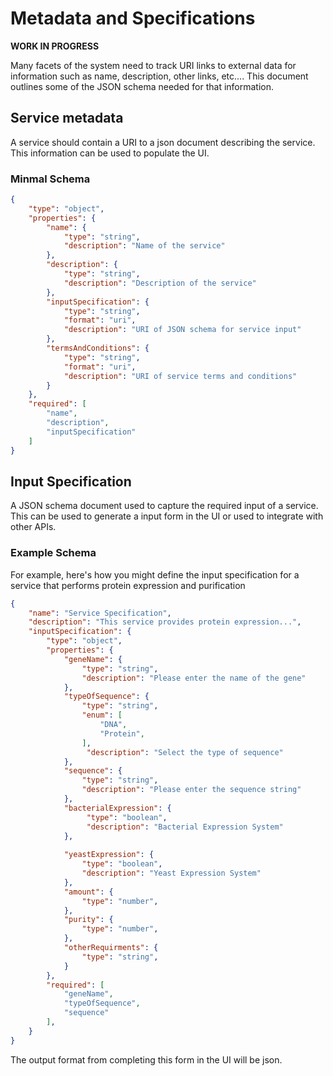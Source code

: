 # Metadata and Specifications

**WORK IN PROGRESS**

Many facets of the system need to track URI links to external data for information such as name, description, other links, etc.... This document outlines some of the JSON schema needed for that information.

## Service metadata
A service should contain a URI to a json document describing the service.  This information can be used to populate the UI.

### Minmal Schema
```json
{
    "type": "object",
    "properties": {
        "name": {
            "type": "string",
            "description": "Name of the service"
        },
        "description": {
            "type": "string",
            "description": "Description of the service"
        },
        "inputSpecification": {
            "type": "string",
            "format": "uri",
            "description": "URI of JSON schema for service input"
        },
        "termsAndConditions": {
            "type": "string",
            "format": "uri",
            "description": "URI of service terms and conditions"
        }
    },
    "required": [
        "name",
        "description",
        "inputSpecification"
    ]
}
```

## Input Specification
A JSON schema document used to capture the required input of a service. This can be used to generate a input form in the UI or used to integrate with other APIs.

### Example Schema

For example, here's how you might define the input specification for a service that performs protein expression and purification
```json
{
    "name": "Service Specification",
    "description": "This service provides protein expression...",
    "inputSpecification": {
        "type": "object",
        "properties": {
            "geneName": {
                "type": "string",
                "description": "Please enter the name of the gene"
            },
            "typeOfSequence": {
                "type": "string",
                "enum": [
                    "DNA",
                    "Protein",
                ],
                 "description": "Select the type of sequence"
            },
            "sequence": {
                "type": "string",
                "description": "Please enter the sequence string"
            },
            "bacterialExpression": {
                 "type": "boolean",
                 "description": "Bacterial Expression System"
            },
            
            "yeastExpression": {
                "type": "boolean",
                "description": "Yeast Expression System"
            },
            "amount": {
                "type": "number",
            },
            "purity": {
                "type": "number",
            },
            "otherRequirments": {
                "type": "string",
            }
        },
        "required": [
            "geneName",
            "typeOfSequence",
            "sequence"
        ],
    }
}
```

The output format from completing this form in the UI will be json.

